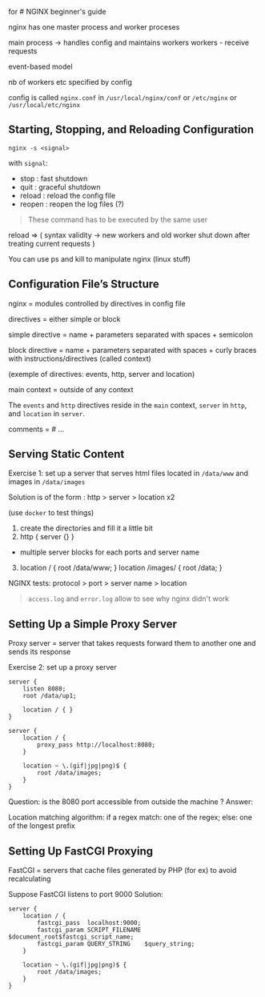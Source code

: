 for # NGINX beginner's guide 

nginx has one master process and worker proceses

main process -> handles config and maintains workers
workers - receive requests

event-based model

nb of workers etc specified by config

config is called `nginx.conf`
in `/usr/local/nginx/conf` or `/etc/nginx` or `/usr/local/etc/nginx`

## Starting, Stopping, and Reloading Configuration

```
nginx -s <signal>
```

with `signal`:
- stop : fast shutdown
- quit : graceful shutdown
- reload : reload the config file
- reopen : reopen the log files (?)


> These command has to be executed by the same user

reload => ( syntax validity -> new workers and old worker shut down after treating current requests )

You can use ps and kill to manipulate nginx (linux stuff)

## Configuration File’s Structure

nginx = modules controlled by directives in config file

directives = either simple or block

simple directive = name + parameters separated with spaces + semicolon

block directive = name + parameters separated with spaces + curly braces with instructions/directives (called context)

(exemple of directives: events, http, server and location)

main context = outside of any context

The `events` and `http` directives reside in the `main` context, `server` in `http`, and `location` in `server`. 

comments = # ...

## Serving Static Content

Exercise 1: set up a server that serves html files located in `/data/www` and images in `/data/images`

Solution is of the form : http > server > location x2

(use `docker`  to test things)

1. create the directories and fill it a little bit
2. http { server {} }
  - multiple server blocks for each ports and server name
3. location / { root /data/www; } location /images/ { root /data; }

NGINX tests: protocol > port > server name > location

> `access.log` and `error.log` allow to see why nginx didn't work

## Setting Up a Simple Proxy Server

Proxy server = server that takes requests forward them to another one and sends its response

Exercise 2: set up a proxy server
```
server {
    listen 8080;
    root /data/up1;

    location / { }
}

server {
    location / {
        proxy_pass http://localhost:8080;
    }

    location ~ \.(gif|jpg|png)$ {
        root /data/images;
    }
}
```
Question: is the 8080 port accessible from outside the machine ?
Answer:

Location matching algorithm:
if a regex match: one of the regex; else: one of the longest prefix

## Setting Up FastCGI Proxying

FastCGI = servers that cache files generated by PHP (for ex) to avoid recalculating

Suppose FastCGI listens to port 9000
Solution:
```
server {
    location / {
        fastcgi_pass  localhost:9000;
        fastcgi_param SCRIPT_FILENAME $document_root$fastcgi_script_name;
        fastcgi_param QUERY_STRING    $query_string;
    }

    location ~ \.(gif|jpg|png)$ {
        root /data/images;
    }
}
```

